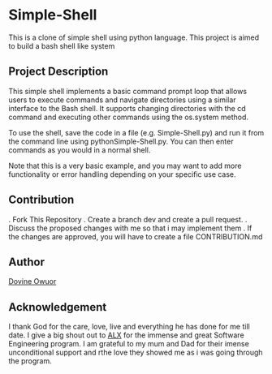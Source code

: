 # Simple-Shell
This is a clone of simple shell using python language. This project is aimed to build a bash shell like system 

## Project Description
This simple shell implements a basic command prompt loop that allows users to execute commands and navigate directories using a similar interface to the Bash shell. It supports changing directories with the cd command and executing other commands using the os.system method.

To use the shell, save the code in a file (e.g. Simple-Shell.py) and run it from the command line using pythonSimple-Shell.py. You can then enter commands as you would in a normal shell.

Note that this is a very basic example, and you may want to add more functionality or error handling depending on your specific use case.

## Contribution
. Fork This Repository
. Create a branch dev and create a pull request.
. Discuss the proposed changes with me so that i may implement them
. If the changes are approved, you will have to create a file CONTRIBUTION.md

## Author
[Dovine Owuor](https://github.com/dovineowuor)

## Acknowledgement

I thank God for the care, love, live and everything he has done for me till date.
I give a big shout out to [ALX](https://alx.com) for the immense and great Software Engineering program.
I am grateful to my mum and Dad for their imense unconditional support and rthe love they showed me as i was going through the program. 
